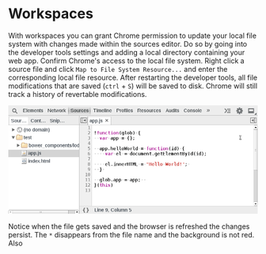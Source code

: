 Workspaces
==========

With workspaces you can grant Chrome permission to update your local file system with changes made within the sources editor. Do so by going into the developer tools settings and adding a local directory containing your web app. Confirm Chrome's access to the local file system. Right click a source file and click `Map to File System Resource...` and enter the corresponding local file resource. After restarting the developer tools, all file modifications that are saved (`ctrl` + `S`) will be saved to disk. Chrome will still track a history of revertable modifications.

![Audits](../sources/workspaces.gif)

Notice when the file gets saved and the browser is refreshed the changes persist. The `*` disappears from the file name and the background is not red. Also 

<script src="../sources/workspaces.js"></script>